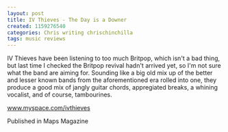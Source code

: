 ```yaml
---
layout: post
title: IV Thieves - The Day is a Downer
created: 1159276540
categories: Chris writing chrischinchilla
tags: music reviews
---
```


IV Thieves have been listening to too much Britpop, which isn't a bad thing, but last time I checked the Britpop revival hadn't arrived yet, so I'm not sure what the band are aiming for. Sounding like a big old mix up of the better and lesser known bands from the aforementioned era rolled into one, they produce a good mix of jangly guitar chords, appregiated breaks, a whining vocalist, and of course, tambourines.

<a href='http://www.myspace.com/ivthieves' target='_blank'>www.myspace.com/ivthieves</a>

Published in Maps Magazine
